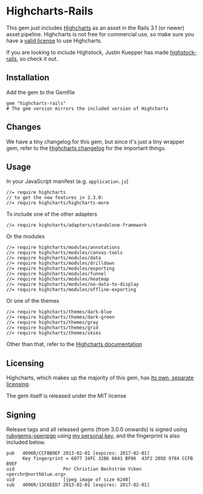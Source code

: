 # Highcharts-Rails

This gem just includes [Highcharts](http://highcharts.com/) as an asset in the Rails 3.1 (or newer) asset pipeline.
Highcharts is not free for commercial use, so make sure you have a [valid license](http://highcharts.com/license) to use Highcharts.

If you are looking to include Highstock, Justin Kuepper has made [highstock-rails](https://github.com/justinkuepper/highstock-rails), so check it out.

## Installation

Add the gem to the Gemfile

    gem "highcharts-rails"
    # The gem version mirrors the included version of Highcharts

## Changes

We have a tiny changelog for this gem, but since it's just a tiny wrapper gem,
refer to the [Highcharts changelog](http://www.highcharts.com/documentation/changelog#highcharts)
for the important things.

## Usage

In your JavaScript manifest (e.g. `application.js`)

    //= require highcharts
    // to get the new features in 2.3.0:
    //= require highcharts/highcharts-more

To include one of the other adapters

    //= require highcharts/adapters/standalone-framework

Or the modules

    //= require highcharts/modules/annotations
    //= require highcharts/modules/canvas-tools
    //= require highcharts/modules/data
    //= require highcharts/modules/drilldown
    //= require highcharts/modules/exporting
    //= require highcharts/modules/funnel
    //= require highcharts/modules/heatmap
    //= require highcharts/modules/no-data-to-display
    //= require highcharts/modules/offline-exporting

Or one of the themes

    //= require highcharts/themes/dark-blue
    //= require highcharts/themes/dark-green
    //= require highcharts/themes/gray
    //= require highcharts/themes/grid
    //= require highcharts/themes/skies

Other than that, refer to the [Highcharts documentation](http://www.highcharts.com/docs)

## Licensing

Highcharts, which makes up the majority of this gem, has [its own, separate licensing](http://shop.highsoft.com/highcharts.html).

The gem itself is released under the MIT license

## Signing

Release tags and all released gems (from 3.0.0 onwards) is signed using [rubygems-openpgp](https://www.rubygems-openpgp-ca.org/) using [my personal key](https://eastblue.org/blag/contact/), and the fingerprint is also included below.

    pub   4096R/CCFBB9EF 2013-02-01 [expires: 2017-02-01]
          Key fingerprint = 6077 34FC 32B6 6041 BF06  43F2 205D 9784 CCFB B9EF
    uid                  Per Christian Bechström Viken <perchr@northblue.org>
    uid                  [jpeg image of size 6240]
    sub   4096R/13C6EED7 2013-02-01 [expires: 2017-02-01]
